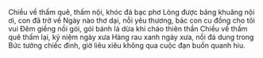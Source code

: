 Chiều về thấm quê, thấm nội, khóc đá bạc phơ
Lòng được bâng khuâng nội ơi, con đã trở về
Ngày nào thơ dại, nỗi yêu thương, bác con cu đồng cho tôi vui
Đêm giềng nồi gói, gói bánh lá dừa khi cháo thiên thần
Chiều về thấm quê thấm lại, kỷ niệm ngày xưa
Hàng rau xanh ngày xưa, nồi đá dung trong
Bức tường chiếc đình, giờ liêu xiêu không qua cuộc đạn buồn quanh hiu.